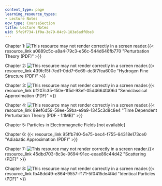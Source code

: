 ```yaml
---
content_type: page
learning_resource_types:
- Lecture Notes
ocw_type: CourseSection
title: Lecture Notes
uid: 5fe9f734-1f0a-3e79-04c9-183a6adf0be8
---
```


Chapter 1: ![This resource may not render correctly in a screen reader.](/images/inacessible.gif){{< resource_link a0889c5c-a8a4-79c3-e56c-544d646fb770 "Perturbation Theory (PDF)" >}}

Chapter 2: ![This resource may not render correctly in a screen reader.](/images/inacessible.gif){{< resource_link 439fc15f-7ed1-0dd7-6c69-dc3f7fea600e "Hydrogen Fine Structure (PDF)" >}} 

Chapter 3: ![This resource may not render correctly in a screen reader.](/images/inacessible.gif){{< resource_link bf207c35-150e-1f5d-93ef-05d4664f406d "Semiclassical Approximation (PDF)" >}} 

Chapter 4: ![This resource may not render correctly in a screen reader.](/images/inacessible.gif){{< resource_link 89ef6d59-58ee-59ba-e9a9-1345c3d8c8e4 "Time Dependent Perturbation Theory (PDF - 1.1MB)" >}}

Chapter 5: Particles in Electromagnetic Fields \[not available\]

Chapter 6: {{< resource_link 95ffb740-5e75-bec4-f755-64318e173ce0 "Adiabatic Approximation (PDF)" >}} 

Chapter 7: ![This resource may not render correctly in a screen reader.](/images/inacessible.gif){{< resource_link 45dbd703-8c3e-9694-91ec-eeae86c44d42 "Scattering (PDF)" >}} 

Chapter 8: ![This resource may not render correctly in a screen reader.](/images/inacessible.gif){{< resource_link fb48dd49-e864-9557-f171-5f0415de4f4d "Identical Particles (PDF)" >}}